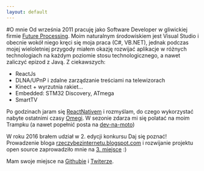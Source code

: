 ```yaml
---
layout: default
---
```


#O mnie
Od września 2011 pracuję jako Software Developer w gliwickiej firmie [Future Processing](https://www.future-processing.com). Moim naturalnym środowiskiem jest Visual Studio i obecnie wokół niego kręci się moja praca (C#, VB.NET), jednak podczas mojej wieloletniej przygody miałem okazję rozwijać aplikacje w różnych technologiach na każdym poziomie stosu technologicznego, a nawet zaliczyć epizod z Javą. 
Z ciekawszych:

* ReactJs
* DLNA/UPnP i zdalne zarządzanie treściami na telewizorach
* Kinect + wyrzutnia rakiet...
* Embedded: STM32 Discovery, ATmega
* SmartTV

Po godzinach jaram się [ReactNativem](https://facebook.github.io/react-native/) i rozmyślam, do czego wykorzystać nabyte ostatnimi czasy [Omegi](https://onion.io/). W sezonie zdarza mi się polatać na moim Trampku (a nawet popełnić posta na [dev-na-moto](http://dev-na-moto.blogspot.com/))

W roku 2016 brałem udział w 2. edycji konkursu Daj się poznać! Prowadzenie bloga [rzeczybezinternetu.blogspot.com](http://rzeczybezinternetu.blogspot.com/) i rozwijanie projektu open source zaprowadziło mnie na [3. miejsce](http://devstyle.pl/2016/06/20/wyniki-i-podsumowanie-daj-sie-poznac-2016/) :)

Mam swoje miejsce na [Githubie](https://github.com/slawciu) i [Twiterze](https://twitter.com/slavciu). 
